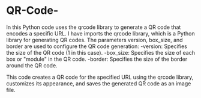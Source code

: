 # QR-Code-
In this Python code uses the qrcode library to generate a QR code that encodes a specific URL.
I have imports the qrcode library, which is a Python library for generating QR codes.
The parameters version, box_size, and border are used to configure the QR code generation:
-version: Specifies the size of the QR code (1 in this case).
-box_size: Specifies the size of each box or "module" in the QR code.
-border: Specifies the size of the border around the QR code.

This code creates a QR code for the specified URL using the qrcode library, customizes its appearance, and saves the generated QR code as an image file.
